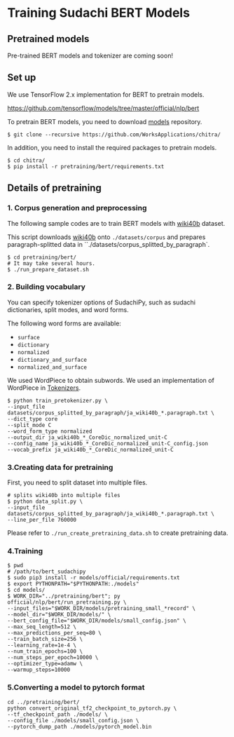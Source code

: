 # Training Sudachi BERT Models

## Pretrained models

Pre-trained BERT models and tokenizer are coming soon!


## Set up

We use TensorFlow 2.x implementation for BERT to pretrain models.

https://github.com/tensorflow/models/tree/master/official/nlp/bert

To pretrain BERT models, you need to download [models](https://github.com/tensorflow/models) repository.

```shell script
$ git clone --recursive https://github.com/WorksApplications/chitra/
```

In addition, you need to install the required packages to pretrain models.

```shell script
$ cd chitra/
$ pip install -r pretraining/bert/requirements.txt
```

## Details of pretraining

### 1. Corpus generation and preprocessing

The following sample codes are to train BERT models with [wiki40b](https://www.tensorflow.org/datasets/catalog/wiki40b) dataset.

This script downloads [wiki40b](https://www.tensorflow.org/datasets/catalog/wiki40b) onto `./datasets/corpus` and prepares paragraph-splitted data in ``./datasets/corpus_splitted_by_paragraph`.


```shell script
$ cd pretraining/bert/
# It may take several hours.
$ ./run_prepare_dataset.sh
```


### 2. Building vocabulary

You can specify tokenizer options of SudachiPy, such as sudachi dictionaries, split modes, and word forms.

The following word forms are available:

* `surface`
* `dictionary`
* `normalized`
* `dictionary_and_surface`
* `normalized_and_surface`

We used WordPiece to obtain subwords.
We used an implementation of WordPiece in [Tokenizers](https://github.com/huggingface/tokenizers).

```shell script
$ python train_pretokenizer.py \
--input_file datasets/corpus_splitted_by_paragraph/ja_wiki40b_*.paragraph.txt \
--dict_type core
--split_mode C
--word_form_type normalized
--output_dir ja_wiki40b_*_CoreDic_normalized_unit-C
--config_name ja_wiki40b_*_CoreDic_normalized_unit-C_config.json
--vocab_prefix ja_wiki40b_*_CoreDic_normalized_unit-C
```

### 3.Creating data for pretraining

First, you need to split dataset into multiple files.

```shell script
# splits wiki40b into multiple files
$ python data_split.py \
--input_file datasets/corpus_splitted_by_paragraph/ja_wiki40b_*.paragraph.txt \
--line_per_file 760000
```

Please refer to `./run_create_pretraining_data.sh` to create pretraining data.

### 4.Training

```shell script
$ pwd
# /path/to/bert_sudachipy
$ sudo pip3 install -r models/official/requirements.txt
$ export PYTHONPATH="$PYTHONPATH:./models"
$ cd models/
$ WORK_DIR="../pretraining/bert"; py official/nlp/bert/run_pretraining.py \
--input_files="$WORK_DIR/models/pretraining_small_*record" \
--model_dir="$WORK_DIR/models/" \
--bert_config_file="$WORK_DIR/models/small_config.json" \
--max_seq_length=512 \
--max_predictions_per_seq=80 \
--train_batch_size=256 \
--learning_rate=1e-4 \
--num_train_epochs=100 \
--num_steps_per_epoch=10000 \
--optimizer_type=adamw \
--warmup_steps=10000
```

### 5.Converting a model to pytorch format

```shell script
cd ../pretraining/bert/
python convert_original_tf2_checkpoint_to_pytorch.py \
--tf_checkpoint_path ./models/ \
--config_file ./models/small_config.json \
--pytorch_dump_path ./models/pytorch_model.bin
```